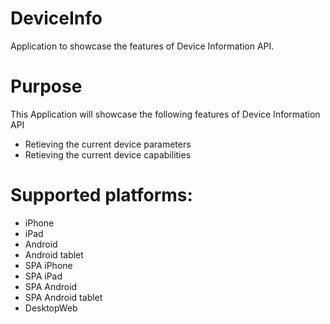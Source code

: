 DeviceInfo
===========

Application to showcase the features of Device Information API.


# Purpose
This Application will showcase the following features of Device Information API

* Retieving the current device parameters
* Retieving the current device capabilities

# Supported platforms:
* iPhone
* iPad
* Android
* Android tablet
* SPA iPhone
* SPA iPad
* SPA Android
* SPA Android tablet
* DesktopWeb


